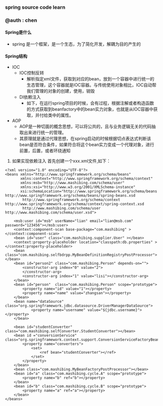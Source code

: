 ### spring source code learn
### @auth : chen

#### Spring是什么
- spring 是一个框架，是一个生态，为了简化开发，解耦为目的产生的

#### Spring结构
+ IOC
  - IOC控制反转
    * 解析指定xml文件，获取到对应的bean，放到一个容器中进行统一的生态管理，这个容器就是IOC容器。与传统使用对象相比，IOC自动帮我们管理的对象的创建，使用，销毁
  - DI依赖注入
    * 如下，在运行spring项目的时候，会有过程，根据注解或者构造函数的方式获取到beanfactory中的bean实力对象，也就是从IOC容器中获取，并付给类中的属性。
+ AOP
  - AOP是一种切面的概念思想，可以将公共的，且与业务逻辑无关的代码抽取出来进行统一的管理。
  - 其原理就是通过代理思想，在spring启动的时候根据切点表达式判断该bean是否符合条件，如果符合将这个bean实力变成一个代理对象，进行前置，后置，或者环绕通知

1. 如果实现依赖注入
首先创建一个xxx.xml文件,如下：
```
<?xml version="1.0" encoding="UTF-8"?>
<beans xmlns="http://www.springframework.org/schema/beans"
       xmlns:context="http://www.springframework.org/schema/context"
       xmlns:msb="http://www.mashibing.com/schema/user"
       xmlns:xsi="http://www.w3.org/2001/XMLSchema-instance"
       xsi:schemaLocation="http://www.springframework.org/schema/beans http://www.springframework.org/schema/beans/spring-beans.xsd
        http://www.springframework.org/schema/context  http://www.springframework.org/schema/context/spring-context.xsd
        http://www.mashibing.com/schema/user http://www.mashibing.com/schema/user.xsd">

    <msb:user id="msb" userName="lian" email="lian@msb.com" password="123456"></msb:user>
    <context:component-scan base-package="com.mashibing" ></context:component-scan>
    <bean id="user" class="com.mashibing.supplier.User" ></bean>
    <context:property-placeholder location="classpath:db.properties" ></context:property-placeholder>
    <bean class="com.mashibing.selfbdrpp.MyBeanDefinitionRegistryPostProcessor"></bean>
    <bean id="person2" class="com.mashibing.Person" depends-on="">
        <constructor-arg index="0" value="2">
        </constructor-arg>
        <constructor-arg index="1" value="lisi"></constructor-arg>
    </bean>
    <bean id="person"  class="com.mashibing.Person" scope="prototype">
        <property name="id" value="1"></property>
        <property name="name" value="zhangsan"></property>
    </bean>
    <bean name="dataSource" class="org.springframework.jdbc.datasource.DriverManagerDataSource">
            <property name="username" value="${jdbc.username}"></property>
    </bean>

    <bean id="studentConverter" class="com.mashibing.selfConverter.StudentConverter"></bean>
    <bean id ="conversionService" class="org.springframework.context.support.ConversionServiceFactoryBean">
        <property name="converters">
            <set>
                <ref bean="studentConverter"></ref>
            </set>
        </property>
    </bean>
    <bean class="com.mashibing.MyBeanFactoryPostProcessor"></bean>
    <bean id="a" class="com.mashibing.cycle.A" scope="prototype">
        <property name="b" ref="b"></property>
    </bean>
    <bean id="b" class="com.mashibing.cycle.B" scope="prototype">
        <property name="a" ref="a"></property>
    </bean>
</beans>
```
